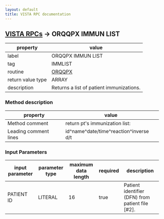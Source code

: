 ```yaml
---
layout: default
title: VISTA RPC documentation
---
```




## [VISTA RPCs](TableOfContent.md) &#8594; ORQQPX IMMUN LIST 

 property | value 
--- | --- 
 label | ORQQPX IMMUN LIST
 tag | IMMLIST
 routine | [ORQQPX](http://code.osehra.org/dox/Routine_ORQQPX_source.html)
 return value type | ARRAY
 description | Returns a list of patient immunizations.


### Method description

 property | value 
--- | --- 
 Method comment | return pt's immunization list:
 Leading comment lines | id^name^date/time^reaction^inverse d/t

### Input Parameters

| input parameter | parameter type | maximum data length | required | description | 
| --- | --- | --- | --- | --- | 
| PATIENT ID | LITERAL | 16 | true | Patient identifier (DFN) from patient file [#2]. | 